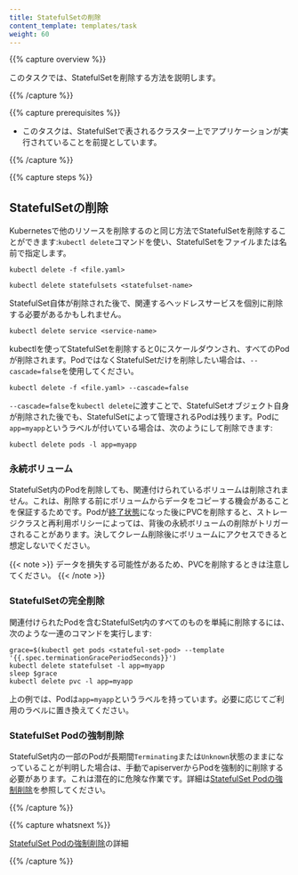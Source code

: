 ```yaml
---
title: StatefulSetの削除
content_template: templates/task
weight: 60
---
```


{{% capture overview %}}

このタスクでは、StatefulSetを削除する方法を説明します。

{{% /capture %}}

{{% capture prerequisites %}}

* このタスクは、StatefulSetで表されるクラスター上でアプリケーションが実行されていることを前提としています。

{{% /capture %}}

{{% capture steps %}}

## StatefulSetの削除

Kubernetesで他のリソースを削除するのと同じ方法でStatefulSetを削除することができます:`kubectl delete`コマンドを使い、StatefulSetをファイルまたは名前で指定します。

```shell
kubectl delete -f <file.yaml>
```

```shell
kubectl delete statefulsets <statefulset-name>
```

StatefulSet自体が削除された後で、関連するヘッドレスサービスを個別に削除する必要があるかもしれません。

```shell
kubectl delete service <service-name>
```

kubectlを使ってStatefulSetを削除すると0にスケールダウンされ、すべてのPodが削除されます。PodではなくStatefulSetだけを削除したい場合は、`--cascade=false`を使用してください。

```shell
kubectl delete -f <file.yaml> --cascade=false
```

`--cascade=false`を`kubectl delete`に渡すことで、StatefulSetオブジェクト自身が削除された後でも、StatefulSetによって管理されるPodは残ります。Podに`app=myapp`というラベルが付いている場合は、次のようにして削除できます:

```shell
kubectl delete pods -l app=myapp
```

### 永続ボリューム

StatefulSet内のPodを削除しても、関連付けられているボリュームは削除されません。これは、削除する前にボリュームからデータをコピーする機会があることを保証するためです。Podが[終了状態](/docs/concepts/workloads/pods/pod/#termination-of-pods)になった後にPVCを削除すると、ストレージクラスと再利用ポリシーによっては、背後の永続ボリュームの削除がトリガーされることがあります。決してクレーム削除後にボリュームにアクセスできると想定しないでください。

{{< note >}}
データを損失する可能性があるため、PVCを削除するときは注意してください。
{{< /note >}}

### StatefulSetの完全削除

関連付けられたPodを含むStatefulSet内のすべてのものを単純に削除するには、次のような一連のコマンドを実行します:

```shell
grace=$(kubectl get pods <stateful-set-pod> --template '{{.spec.terminationGracePeriodSeconds}}')
kubectl delete statefulset -l app=myapp
sleep $grace
kubectl delete pvc -l app=myapp

```

上の例では、Podは`app=myapp`というラベルを持っています。必要に応じてご利用のラベルに置き換えてください。

### StatefulSet Podの強制削除

StatefulSet内の一部のPodが長期間`Terminating`または`Unknown`状態のままになっていることが判明した場合は、手動でapiserverからPodを強制的に削除する必要があります。これは潜在的に危険な作業です。詳細は[StatefulSet Podの強制削除](/docs/tasks/run-application/force-delete-stateful-set-pod/)を参照してください。

{{% /capture %}}

{{% capture whatsnext %}}

[StatefulSet Podの強制削除](/docs/tasks/run-application/force-delete-stateful-set-pod/)の詳細

{{% /capture %}}


